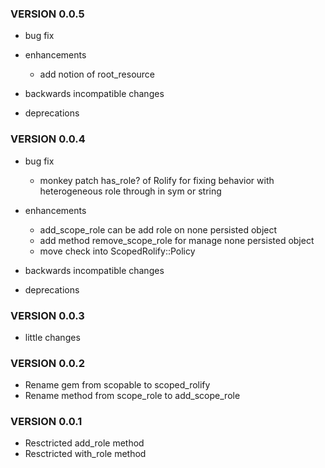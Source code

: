 ### VERSION 0.0.5

* bug fix

* enhancements
  * add notion of root_resource 

* backwards incompatible changes

* deprecations

### VERSION 0.0.4

* bug fix
  * monkey patch has_role? of Rolify for fixing behavior with heterogeneous role through in sym or string

* enhancements
  * add_scope_role can be add role on none persisted object
  * add method remove_scope_role for manage none persisted object
  * move check into ScopedRolify::Policy

* backwards incompatible changes

* deprecations

### VERSION 0.0.3

* little changes

### VERSION 0.0.2

* Rename gem from scopable to scoped_rolify
* Rename method from scope_role to add_scope_role

### VERSION 0.0.1

* Resctricted add_role method
* Resctricted with_role method